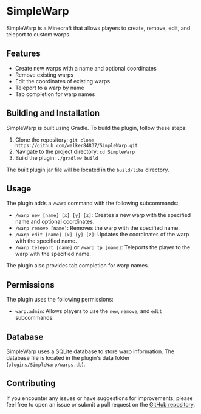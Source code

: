 # SimpleWarp

SimpleWarp is a Minecraft that allows players to create, remove, edit, and teleport to custom warps.

## Features

- Create new warps with a name and optional coordinates
- Remove existing warps
- Edit the coordinates of existing warps
- Teleport to a warp by name
- Tab completion for warp names

## Building and Installation

SimpleWarp is built using Gradle. To build the plugin, follow these steps:

1. Clone the repository: `git clone https://github.com/walker84837/SimpleWarp.git`
2. Navigate to the project directory: `cd SimpleWarp`
3. Build the plugin: `./gradlew build`

The built plugin jar file will be located in the `build/libs` directory.

## Usage

The plugin adds a `/warp` command with the following subcommands:

- `/warp new [name] [x] [y] [z]`: Creates a new warp with the specified name and optional coordinates.
- `/warp remove [name]`: Removes the warp with the specified name.
- `/warp edit [name] [x] [y] [z]`: Updates the coordinates of the warp with the specified name.
- `/warp teleport [name]` or `/warp tp [name]`: Teleports the player to the warp with the specified name.

The plugin also provides tab completion for warp names.

## Permissions

The plugin uses the following permissions:

- `warp.admin`: Allows players to use the `new`, `remove`, and `edit` subcommands.

## Database

SimpleWarp uses a SQLite database to store warp information. The database file is located in the plugin's data folder (`plugins/SimpleWarp/warps.db`).

## Contributing

If you encounter any issues or have suggestions for improvements, please feel free to open an issue or submit a pull request on the [GitHub repository](https://github.com/walker84837/SimpleWarp).
